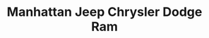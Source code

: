 ---
title: "Manhattan Jeep Chrysler Dodge Ram"
url: /new-york/manhattan-jeep-chrysler-dodge-ram/
shop: Autohaus
---